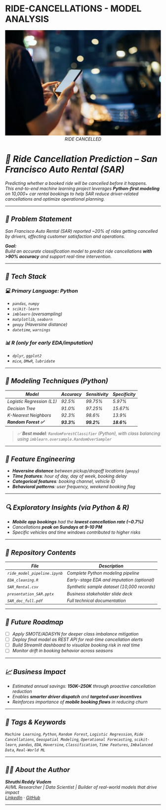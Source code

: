 # RIDE-CANCELLATIONS - MODEL ANALYSIS

<p align="center">
  <img src="ride.jpg" width="600"/>
  <br>
  <em>  RIDE CANCELLED
</p>

# 🚖 Ride Cancellation Prediction – San Francisco Auto Rental (SAR)

Predicting whether a booked ride will be cancelled before it happens.  
This end-to-end machine learning project leverages **Python-first modeling** on 10,000+ car rental bookings to help SAR reduce driver-related cancellations and optimize operational planning.

---

## 🧠 Problem Statement

San Francisco Auto Rental (SAR) reported ~20% of rides getting cancelled by drivers, affecting customer satisfaction and operations.

**Goal:**  
Build an accurate classification model to predict ride cancellations **with >90% accuracy** and support real-time intervention.

---

## 🧰 Tech Stack

### 💻 Primary Language: Python

- `pandas`, `numpy`
- `scikit-learn`
- `imblearn` (oversampling)
- `matplotlib`, `seaborn`
- `geopy` (Haversine distance)
- `datetime`, `warnings`

### 📊 R (only for early EDA/imputation)

- `dplyr`, `ggplot2`
- `mice`, `DMwR`, `lubridate`

---

## 🧪 Modeling Techniques (Python)

| Model                  | Accuracy | Sensitivity | Specificity |
|------------------------|----------|-------------|-------------|
| Logistic Regression (L1) | 92.5%  | 99.75%     | 5.97%       |
| Decision Tree          | 91.0%    | 97.25%      | 15.67%      |
| K-Nearest Neighbors    | 92.3%    | 98.6%       | 13.9%       |
| **Random Forest ✅**   | **93.3%**| **99.2%**    | **18.6%**   |

> ✅ **Best model**: `RandomForestClassifier` (Python), with class balancing using `imblearn.oversample.RandomOverSampler`

---

## 🔧 Feature Engineering

- **Haversine distance** between pickup/dropoff locations (`geopy`)
- **Time features**: hour of day, day of week, booking delay
- **Categorical features**: booking channel, vehicle ID
- **Behavioral patterns**: user frequency, weekend booking flag

---

## 🔍 Exploratory Insights (via Python & R)

- **Mobile app bookings** had the **lowest cancellation rate (~0.7%)**
- Cancellations **peak on Sundays at 9–10 PM**
- Specific vehicles and time windows contributed to higher risks

---

## 📂 Repository Contents

| File | Description |
|------|-------------|
| `ride_model_pipeline.ipynb` | Complete Python modeling pipeline |
| `EDA_cleaning.R` | Early-stage EDA and imputation (optional) |
| `SAR_Rental.csv` | Synthetic sample dataset (10,000 records) |
| `presentation_SAR.pptx` | Business stakeholder slide deck |
| `SAR_doc_full.pdf` | Full technical documentation |

---

## 🚀 Future Roadmap

- [ ] Apply SMOTE/ADASYN for deeper class imbalance mitigation
- [ ] Deploy final model as REST API for real-time cancellation alerts
- [ ] Build Streamlit dashboard to visualize booking risk in real time
- [ ] Monitor drift in booking behavior across seasons

---

## 📈 Business Impact

- Estimated annual savings: **$150K–$250K** through proactive cancellation reduction
- Enables **smarter driver dispatch** and **targeted user incentives**
- Reinforces importance of **mobile booking flows** in reducing churn

---

## 🔑 Tags & Keywords

`Machine Learning`, `Python`, `Random Forest`, `Logistic Regression`, `Ride Cancellations`, `Geospatial Modeling`, `Operational Forecasting`, `scikit-learn`, `pandas`, `EDA`, `Haversine`, `Classification`, `Time Features`, `Imbalanced Data`, `Real-World ML`

---

## 🙋‍♀️ About the Author

**Shruthi Reddy Vudem**  
AI/ML Researcher | Data Scientist | Builder of real-world models that drive impact  
[LinkedIn](https://linkedin.com/in/shruthivudem) · [GitHub](https://github.com/shruthivudem)

---

